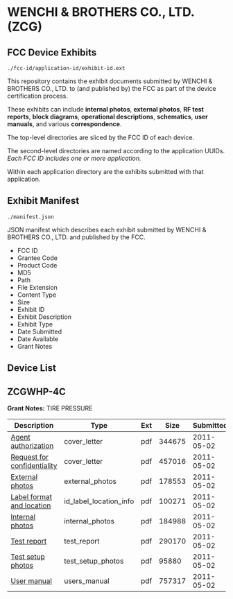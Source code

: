 # WENCHI & BROTHERS CO., LTD. (ZCG)
## FCC Device Exhibits

```
./fcc-id/application-id/exhibit-id.ext
```

This repository contains the exhibit documents submitted by WENCHI & BROTHERS CO., LTD. to (and published by) the FCC as part of the device certification process.

These exhibits can include **internal photos**, **external photos**, **RF test reports**, **block diagrams**, **operational descriptions**, **schematics**, **user manuals**, and various **correspondence**.

The top-level directories are sliced by the FCC ID of each device.

The second-level directories are named according to the application UUIDs. *Each FCC ID includes one or more application.*

Within each application directory are the exhibits submitted with that application. 

## Exhibit Manifest

```
./manifest.json
```

JSON manifest which describes each exhibit submitted by WENCHI & BROTHERS CO., LTD. and published by the FCC.

- FCC ID
- Grantee Code
- Product Code
- MD5
- Path
- File Extension
- Content Type
- Size
- Exhibit ID
- Exhibit Description
- Exhibit Type
- Date Submitted
- Date Available
- Grant Notes

## Device List
## ZCGWHP-4C
**Grant Notes:** TIRE PRESSURE

| Description | Type | Ext | Size | Submitted | Available |
| ----------- | ---- | --- | ---- | --------- | --------- |
| [Agent authorization](ZCGWHP-4C/a11506a674d31aeb46ca8eb856c2a757/1458042.pdf) | cover_letter | pdf | 344675 | 2011-05-02 | 2011-05-02 |
| [Request for confidentiality](ZCGWHP-4C/a11506a674d31aeb46ca8eb856c2a757/1458043.pdf) | cover_letter | pdf | 457016 | 2011-05-02 | 2011-05-02 |
| [External photos](ZCGWHP-4C/a11506a674d31aeb46ca8eb856c2a757/1458045.pdf) | external_photos | pdf | 178553 | 2011-05-02 | 2011-05-02 |
| [Label format and location](ZCGWHP-4C/a11506a674d31aeb46ca8eb856c2a757/1458046.pdf) | id_label_location_info | pdf | 100271 | 2011-05-02 | 2011-05-02 |
| [Internal photos](ZCGWHP-4C/a11506a674d31aeb46ca8eb856c2a757/1458047.pdf) | internal_photos | pdf | 184988 | 2011-05-02 | 2011-05-02 |
| [Test report](ZCGWHP-4C/a11506a674d31aeb46ca8eb856c2a757/1458044.pdf) | test_report | pdf | 290170 | 2011-05-02 | 2011-05-02 |
| [Test setup photos](ZCGWHP-4C/a11506a674d31aeb46ca8eb856c2a757/1458048.pdf) | test_setup_photos | pdf | 95880 | 2011-05-02 | 2011-05-02 |
| [User manual](ZCGWHP-4C/a11506a674d31aeb46ca8eb856c2a757/1458049.pdf) | users_manual | pdf | 757317 | 2011-05-02 | 2011-05-02 |

